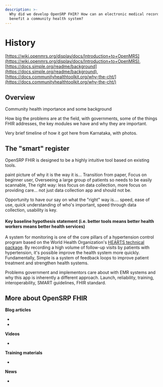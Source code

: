 ```yaml
---
description: >-
  Why did we develop OpenSRP FHIR? How can an electronic medical record system
  benefit a community health system?
---
```


# History

[https://wiki.openmrs.org/display/docs/Introduction+to+OpenMRS](https://wiki.openmrs.org/display/docs/Introduction+to+OpenMRS), [https://docs.simple.org/readme/background](https://docs.simple.org/readme/background), [https://docs.communityhealthtoolkit.org/why-the-cht/](https://docs.communityhealthtoolkit.org/why-the-cht/)

## Overview <a href="#overview" id="overview"></a>

Community health importance and some background

How big the problems are at the field, with governments, some of the things FHIR addresses, the key modules we have and why they are important.

Very brief timeline of how it got here from Karnataka, with photos.

## The "smart" register <a href="#in-the-field" id="in-the-field"></a>

OpenSRP FHIR is designed to be a highly intuitive tool based on existing tools.&#x20;

paint picture of why it is the way it is... Transition from paper, Focus on beginner user, Overseeing a large group of patients so needs to be easily scannable, The right way: less focus on data collection, more focus on providing care... not just data collection app and should not be.

Opportunity to have our say on what the "right" way is.... speed, ease of use, quick understanding of who's important, speed through data collection, usability is key.

#### Key baseline hypothesis statement (i.e. better tools means better health workers means better health services) <a href="#feedback-loops" id="feedback-loops"></a>

A system for monitoring is one of the core pillars of a hypertension control program based on the World Health Organization's [HEARTS technical package](https://www.who.int/publications-detail-redirect/hearts-technical-package). By recording a high volume of follow-up visits by patients with hypertension, it's possible improve the health system more quickly. Fundamentally, Simple is a system of feedback loops to improve patient treatment and strengthen health systems.

Problems government and implementors care about with EMR systems and why this app is inherently a different approach. Launch, reliability, training, interoperability, SMART guidelines, FHIR standard.

## More about OpenSRP FHIR <a href="#more-background" id="more-background"></a>

**Blog articles**

* ​​
* ​​

**Videos**

* ​

**Training materials**

*

**News**

* &#x20;
